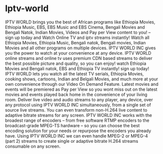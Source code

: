 # Iptv-world
IPTV WORLD brings you the best of African programs like Ethiopia Movies, Ethiopia Music, EBS, EBS Music and EBS Cinema, Bengali Movies and Bengali Natok, Indian Movies, Videos and Pay per View content to you! – sign up today and Watch Online TV and iptv streams instantly! Watch all Ethiopia Movies, Ethiopia Music, Bengali natok, Bengali movies, Indian Movies and all other programs on multiple devices.  IPTV WORLD INC gives you the power to watch at your convenience at any device.  IPTV WORLD online streams and online tv uses premium CDN based streams to deliver the best possible picture and quality, so you can enjoy! watch Ethiopia Movies and Bengali natok, EBS and Ethiopia TV instantly! sign up today! IPTV WORLD lets you watch all the latest TV serials, Ethiopia Movies, cooking shows, cartoons, Indian and Belgali Movies, and much more at your own convenience through our Video On Demand Feature. Latest movies and events will be premiered as Pay per View so you wont miss out on the latest movies and events played back home in the convenience of your living room.  Deliver live video and audio streams to any player, any device, over any protocol using IPTV WORLD INC simultaneously, from a single set of source live streams. You can even transform non-H.264 live content to adaptive bitrate streams for any screen.  IPTV WORLD INC works with the broadest range of encoders – from free software RTMP encoders to the broadcast-grade MPEG-TS hardware – so you can choose the best encoding solution for your needs or repurpose the encoders you already have. Using IPTV WORLD INC we can even handle MPEG-2 or MPEG-4 (part 2) streams to create single or adaptive bitrate H.264 streams consumable on any screen.
